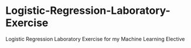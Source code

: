 # Logistic-Regression-Laboratory-Exercise
Logistic Regression Laboratory Exercise for my Machine Learning Elective
